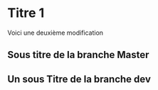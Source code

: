 # Titre 1


Voici une deuxième modification


## Sous titre de la branche Master

## Un sous Titre de la branche dev
